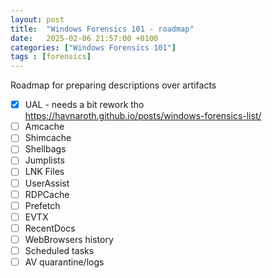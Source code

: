 ```yaml
---
layout: post
title:  "Windows Forensics 101 - roadmap"
date:   2025-02-06 21:57:00 +0100
categories: ["Windows Forensics 101"]
tags : [forensics]
---
```


Roadmap for preparing descriptions over artifacts 

- [x] UAL - needs a bit rework tho <https://havnaroth.github.io/posts/windows-forensics-list/>
- [ ] Amcache
- [ ] Shimcache
- [ ] Shellbags 
- [ ] Jumplists
- [ ] LNK Files
- [ ] UserAssist
- [ ] RDPCache 
- [ ] Prefetch
- [ ] EVTX
- [ ] RecentDocs
- [ ] WebBrowsers history 
- [ ] Scheduled tasks
- [ ] AV quarantine/logs 
